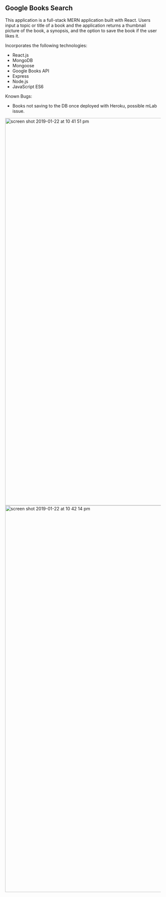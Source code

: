 ## Google Books Search 

This application is a full-stack MERN application built with React. Users input a topic or title of a book and the application returns a thumbnail picture of the book, a synopsis, and the option to save the book if the user likes it. 

Incorporates the following technologies:

- React.js
- MongoDB
- Mongoose
- Google Books API
- Express 
- Node.js
- JavaScript ES6

Known Bugs:

- Books not saving to the DB once deployed with Heroku, possible mLab issue. 

<img width="1252" alt="screen shot 2019-01-22 at 10 41 51 pm" src="https://user-images.githubusercontent.com/39191969/51616530-e89b0000-1eef-11e9-80b7-0c5748ff46a7.png">

<img width="1250" alt="screen shot 2019-01-22 at 10 42 14 pm" src="https://user-images.githubusercontent.com/39191969/51616629-1e3fe900-1ef0-11e9-83ce-f2c41918c786.png">



